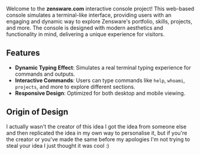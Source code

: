 Welcome to the **zensware.com** interactive console project! This web-based console simulates a terminal-like interface, providing users with an engaging and dynamic way to explore Zensware's portfolio, skills, projects, and more. The console is designed with modern aesthetics and functionality in mind, delivering a unique experience for visitors.

## Features

- **Dynamic Typing Effect**: Simulates a real terminal typing experience for commands and outputs.
- **Interactive Commands**: Users can type commands like `help`, `whoami`, `projects`, and more to explore different sections.
- **Responsive Design**: Optimized for both desktop and mobile viewing.

## Origin of Design
I actually wasn't the creator of this idea I got the idea from someone else and then replicated the idea in my own way to personalise it, but if you're the creator or you've made the same before my apologies I'm not trying to steal your idea I just thought it was cool :)
